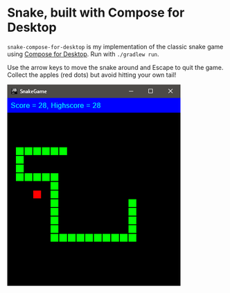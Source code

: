 # Snake, built with Compose for Desktop


`snake-compose-for-desktop` is my implementation of the classic snake game using [Compose for Desktop](https://www.jetbrains.com/lp/compose/). Run with `./gradlew run`.

Use the arrow keys to move the snake around and Escape to quit the game. Collect the apples (red dots) but avoid hitting your own tail!

![Screenshot of the game](snake-compose-for-desktop.png)

